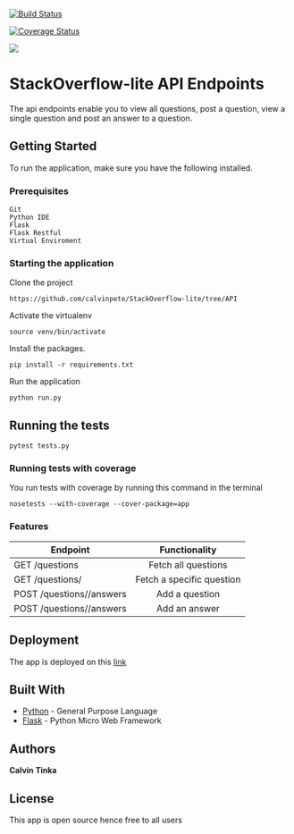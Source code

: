 
[![Build Status](https://travis-ci.org/calvinpete/StackOverflow-lite.svg?branch=API)](https://travis-ci.org/calvinpete/StackOverflow-lite)

[![Coverage Status](https://coveralls.io/repos/github/calvinpete/StackOverflow-lite/badge.svg?branch=API)](https://coveralls.io/github/calvinpete/StackOverflow-lite?branch=API)

<a href="https://codeclimate.com/github/calvinpete/StackOverflow-lite/maintainability"><img src="https://api.codeclimate.com/v1/badges/c55bf3e0bac3e3a2b0e9/maintainability" /></a>

# StackOverflow-lite API Endpoints

The api endpoints enable you to view all questions, post a question, view a single question and post an answer to a question.

## Getting Started

To run the application, make sure you have the following installed.

### Prerequisites

```
Git
Python IDE
Flask
Flask Restful
Virtual Enviroment
```

### Starting the application

Clone the project

```
https://github.com/calvinpete/StackOverflow-lite/tree/API
```

Activate the virtualenv

```
source venv/bin/activate
```

Install the packages.

```
pip install -r requirements.txt
```

Run the application

```
python run.py
```

## Running the tests

```
pytest tests.py
```

### Running tests with coverage

You run tests with coverage by running this command in the terminal

```
nosetests --with-coverage --cover-package=app
```

### Features

|               Endpoint                 |          Functionality      |
| -------------------------------------- |:---------------------------:|
| GET /questions                         | Fetch all questions         |
| GET /questions/<questionId>            | Fetch a specific question   |
| POST /questions/<questionId>/answers   | Add a question              |
| POST /questions/<questionId>/answers   | Add an answer               |


## Deployment

The app is deployed on this [link](https://stackoverflowlitev1-api.herokuapp.com/api/v1/questions)

## Built With

* [Python](https://www.python.org/) - General Purpose Language
* [Flask](http://flask.pocoo.org/) - Python Micro Web Framework

## Authors

**Calvin Tinka**

## License

This app is open source hence free to all users